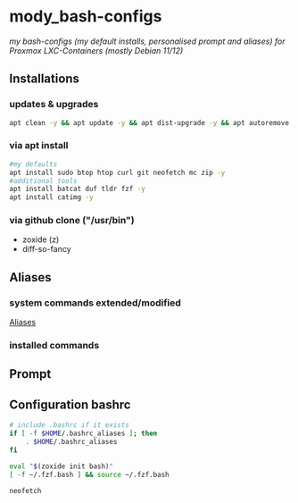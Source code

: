 # mody_bash-configs
_my bash-configs (my default installs, personalised prompt and aliases) 
for Proxmox LXC-Containers (mostly Debian 11/12)_

## Installations
### updates & upgrades
```bash
apt clean -y && apt update -y && apt dist-upgrade -y && apt autoremove --purge -y
```
### via apt install
```bash
#my defaults
apt install sudo btop htop curl git neofetch mc zip -y
#additional tools
apt install batcat duf tldr fzf -y
apt install catimg -y
```
### via github clone ("/usr/bin")
- zoxide (z)
- diff-so-fancy

## Aliases
### system commands extended/modified
[Aliases](aliases)
### installed commands

## Prompt

## Configuration bashrc
```bash
# include .bashrc if it exists
if [ -f $HOME/.bashrc_aliases ]; then
    . $HOME/.bashrc_aliases
fi

eval "$(zoxide init bash)"
[ -f ~/.fzf.bash ] && source ~/.fzf.bash

neofetch
```

